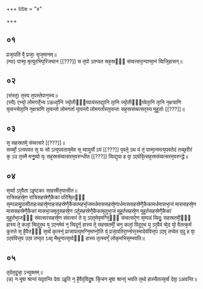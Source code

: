 +++
title = "४"

+++
## ०१
प्रजा᳘पतिं वै᳘ प्रजाः᳘ सृज᳘मानम्॥  
(म्पा) पाप्मा᳘ मृत्युरभिप᳘रिजघान [[???]] स त᳘पो ऽतप्यत सह᳘स्रᳫँ᳭ संव्वत्सरा᳘न्पाप्मा᳘नं व्विजि᳘हासन्॥  
## ०२
(संस्त᳘) त᳘स्य त᳘पस्तेपान᳘स्य॥  
(स्यै) एभ्यो᳘ लोमगर्ते᳘भ्य ऽऊर्ध्वा᳘नि ज्यो᳘तीᳫँ᳭ष्यायंस्तद्या᳘नि ता᳘नि ज्यो᳘तीᳫँ᳭ष्येता᳘नि ता᳘नि न᳘क्षत्राणि या᳘वन्त्येता᳘नि न᳘क्षत्राणि ता᳘वन्तो लोमगर्ता या᳘वन्तो लोमगर्तास्ता᳘वन्तः सह᳘स्रसंव्वत्सर᳘स्य मुहूर्ताः [[???]]॥  
## ०३
स᳘ सहस्रतमे᳘ संव्वत्सरे [[???]]॥  
सर्व्व्वो᳘ ऽत्यपवत स᳘ यः सो ऽत्य᳘पवताय᳘मेव स᳘ व्वायुर्यो ऽयं [[???]] प᳘वते᳘ ऽथ यं तं᳘ पाप्मा᳘नमत्य᳘पवतेदं तच्छ᳘रीरं क᳘ ऽउ त᳘स्मै मनु᳘ष्यो यः᳘ सह᳘स्रसंव्वत्सरम᳘वरुन्धीत [[???]] व्विद्य᳘या ह वा᳘ ऽएवंवि᳘त्सह᳘स्रसंव्वत्सरम᳘वरुन्द्धे॥  
## ०४
स᳘र्व्वा ऽए᳘वैता ऽइ᳘ष्टकाः साहस्रीरु᳘पासीत॥  
रात्रिसहस्रे᳘ण रात्रिसहस्रेणै᳘कैकां परिश्रि᳘तᳫँ᳭ स᳘म्पन्नामु᳘पासीताहःसहस्रे᳘णाहःसहस्रेणै᳘कैकामहर्भा᳘जमर्धमाससहस्रे᳘णार्धमाससहस्रेणै᳘कैकामर्धमासभा᳘जं माससहस्रे᳘ण माससहस्रेणै᳘कैकां मासभा᳘जमृतुसहस्रे᳘ण ऽर्तुसहस्रेणै᳘कैकामृतुभा᳘जं मुहूर्तसहस्रे᳘ण मुहूर्तसहस्रेणै᳘कैकां मुहूर्तभा᳘जᳫँ᳭ संवत्सरसहस्रे᳘ण संवत्सरं ते य᳘ ऽएत᳘मेव᳘मग्नि᳘ᳫँ᳘ संव्वत्सरे᳘ण स᳘म्पन्नं व्विदुः᳘ सहस्रतमी᳘ᳫँ᳘ हास्य ते᳘ कलां᳘ व्विदुर᳘थ य᳘ ऽएनमेवं न᳘ व्विदुर्न᳘ हास्य ते᳘ सहस्रतमीं᳘ चन᳘ कलां᳘ विदुर᳘थ य᳘ ऽए᳘वैवं व्वे᳘द यो᳘ वैतत्क᳘र्म कुरुते स᳘ है᳘वैतᳫँ᳭ स᳘र्व्वं कृत्स्नं᳘ प्राजापत्य᳘मग्नि᳘माप्नो᳘ति यं᳘ प्रजा᳘पतिरा᳘प्नोत्त᳘स्मादेवंवित्त᳘प ऽएव᳘ तप्येत य᳘दु ह वा᳘ ऽएवंवित्त᳘प ऽएव तप्य᳘त ऽआ᳘ मैथुनात्स᳘र्व्वᳫँ᳭ हास्य त᳘त्स्वर्गं᳘ लोक᳘मभिस᳘म्भवति॥  
## ०५
त᳘देत᳘दृ᳘चा᳘ ऽभ्युक्तम्॥  
(न्न) न मृ᳘षा श्रान्तं यद᳘वन्ति देवा ऽइ᳘ति न᳘ है᳘वैवं᳘विदु᳘षः किं᳘चन मृ᳘षा श्रान्तं᳘ भवति त᳘थो हास्यैतत्स᳘र्व्वं देवा᳘ ऽअवन्ति॥  
